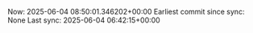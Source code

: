 Now: 2025-06-04 08:50:01.346202+00:00 Earliest commit since sync: None Last sync: 2025-06-04 06:42:15+00:00
